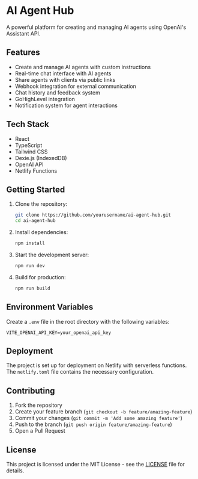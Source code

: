 # AI Agent Hub

A powerful platform for creating and managing AI agents using OpenAI's Assistant API.

## Features

- Create and manage AI agents with custom instructions
- Real-time chat interface with AI agents
- Share agents with clients via public links
- Webhook integration for external communication
- Chat history and feedback system
- GoHighLevel integration
- Notification system for agent interactions

## Tech Stack

- React
- TypeScript
- Tailwind CSS
- Dexie.js (IndexedDB)
- OpenAI API
- Netlify Functions

## Getting Started

1. Clone the repository:
   ```bash
   git clone https://github.com/yourusername/ai-agent-hub.git
   cd ai-agent-hub
   ```

2. Install dependencies:
   ```bash
   npm install
   ```

3. Start the development server:
   ```bash
   npm run dev
   ```

4. Build for production:
   ```bash
   npm run build
   ```

## Environment Variables

Create a `.env` file in the root directory with the following variables:

```env
VITE_OPENAI_API_KEY=your_openai_api_key
```

## Deployment

The project is set up for deployment on Netlify with serverless functions. The `netlify.toml` file contains the necessary configuration.

## Contributing

1. Fork the repository
2. Create your feature branch (`git checkout -b feature/amazing-feature`)
3. Commit your changes (`git commit -m 'Add some amazing feature'`)
4. Push to the branch (`git push origin feature/amazing-feature`)
5. Open a Pull Request

## License

This project is licensed under the MIT License - see the [LICENSE](LICENSE) file for details.